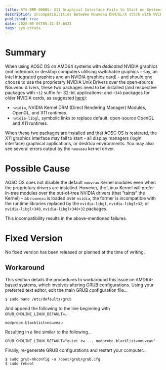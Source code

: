 ```yaml
---
title: SYS-ERR-00005: X11 Graphical Interface Fails to Start on Systems with Dedicated NVIDIA Graphics
description: Incompatibilities between Nouveau DRM/GL/X stack with NVIDIA's GL/X Stack
published: true
date: 2020-05-04T05:11:47.642Z
tags: sys-errata
---
```


# Summary

When using AOSC OS on AMD64 systems with *dedicated* NVIDIA graphics (not notebook or desktop computers utilising switchable graphics - say, an Intel integrated graphics and an NVIDIA graphics card) - and should one choose to use the proprietary NVIDIA Unix Drivers over the open-source Nouveau drivers, these two packages need to be installed (and respective packages with `+32` suffix for 32-bit applications; and `+340` packages for older NVIDIA cards, as suggested [here](http://www.nvidia.com/object/unix.html)):

- `nvidia`, NVIDIA Kernel DRM (Direct Rendering Manager) Modules, OpenGL, and X11 runtimes.
- `nvidia-libgl`, symbolic links to replace default, open-source OpenGL and X11 runtimes.

When these two packages are installed and that AOSC OS is restaretd, the X11 graphics interface may fail to start - all display managers (login interface) graphical applications, or desktop environments. You may also see several errors output by the `nouveau` kernel driver.

# Possible Cause

AOSC OS does not disable the default `nouveau` Kernel modules even when the proprietary drivers are installed. However, the Linux Kernel will prefer in-tree modules over the out-of-tree NVIDIA drivers (that "taints" the Kernel) - as `nouveau` is loaded over `nvidia`, the former is incompatible with the runtime libraries replaced by the `nvidia-libgl`, `nvidia-libgl+32`; or `nvidia-libgl+340`, `nvidia-libgl+340+32` packages.

This incompatibility results in the above-mentioned failures.

# Fixed Version

No fixed version has been released or planned at the time of writing.

## Workaround

This section details the procedures to workaround this issue on AMD64-based systems, which involves altering GRUB configurations. Using your preferred text editor, edit the main GRUB configuration file...

```
$ sudo nano /etc/defaults/grub
```

And append the following to the line beginning with `GRUB_CMDLINE_LINUX_DEFAULT=`...

```
modprobe.blacklist=nouveau
```

Resulting in a line similar to the following...


```
GRUB_CMDLINE_LINUX_DEFAULT="quiet rw ... modprobe.blacklist=nouveau"
```

Finally, re-generate GRUB configurations and restart your computer...

```
$ sudo grub-mkconfig -o /boot/grub/grub.cfg
$ sudo reboot
```